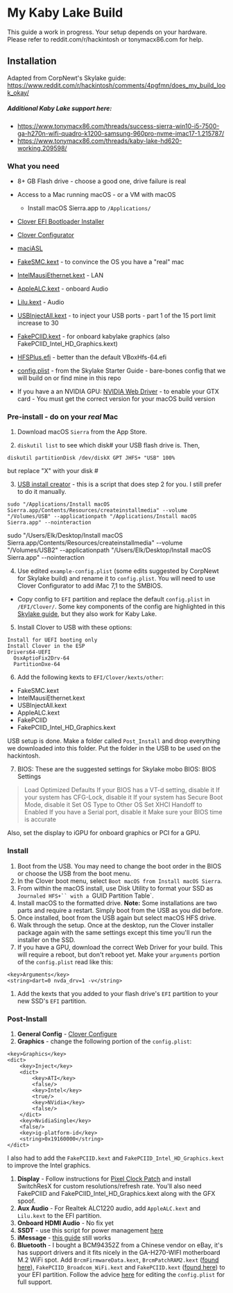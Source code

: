 # My Kaby Lake Build
This guide a work in progress. Your setup depends on your hardware. Please refer to reddit.com/r/hackintosh or tonymacx86.com for help.

## Installation
Adapted from CorpNewt's Skylake guide: https://www.reddit.com/r/hackintosh/comments/4pgfmn/does_my_build_look_okay/

##### Additional Kaby Lake support here:
- https://www.tonymacx86.com/threads/success-sierra-win10-i5-7500-ga-h270n-wifi-quadro-k1200-samsung-960pro-nvme-imac17-1.215787/
- https://www.tonymacx86.com/threads/kaby-lake-hd620-working.209598/

### What you need
- 8+ GB Flash drive - choose a good one, drive failure is real
- Access to a Mac running macOS - or a VM with macOS
  - Install macOS Sierra.app to `/Applications/`
- [Clover EFI Bootloader Installer](https://sourceforge.net/projects/cloverefiboot/)
- [Clover Configurator](https://www.tonymacx86.com/resources/clover-configurator.328/)
- [maciASL](https://bitbucket.org/RehabMan/os-x-maciasl-patchmatic/downloads/)


- [FakeSMC.kext](https://www.tonymacx86.com/resources/fakesmc.325/) - to convince the OS you have a "real" mac
- [IntelMausiEthernet.kext](https://bitbucket.org/RehabMan/os-x-intel-network/downloads/) - LAN
- [AppleALC.kext](https://github.com/vit9696/AppleALC/releases) - onboard Audio
- [Lilu.kext](https://github.com/vit9696/Lilu/releases) - Audio
- [USBInjectAll.kext](https://bitbucket.org/RehabMan/os-x-usb-inject-all/downloads/) - to inject your USB ports - part 1 of the 15 port limit increase to 30
- [FakePCIID.kext](https://bitbucket.org/RehabMan/os-x-fake-pci-id/downloads/) - for onboard kabylake graphics (also FakePCIID_Intel_HD_Graphics.kext)
- [HFSPlus.efi](https://github.com/JrCs/CloverGrowerPro/tree/master/Files/HFSPlus/X64) - better than the default VBoxHfs-64.efi
- [config.plist](http://www.tonymacx86.com/attachments/config-plist.163681/) - from the Skylake Starter Guide - bare-bones config that we will build on or find mine in this repo
- If you have a an NVIDIA GPU: [NVIDIA Web Driver](http://www.insanelymac.com/forum/topic/306535-nvidia-web-driver-updates-for-el-capitan-update-06062016/) - to enable your GTX card - You must get the correct version for your macOS build version



### Pre-install - do on your _real_ Mac
1. Download macOS `Sierra` from the App Store.

2. `diskutil list` to see which disk# your USB flash drive is. Then,
```
diskutil partitionDisk /dev/diskX GPT JHFS+ "USB" 100%
```
but replace "X" with your disk #

3. [USB install creator](https://github.com/corpnewt/USB-Installer-Creator) - this is a script that does step 2 for you. I still prefer to do it manually.
```
sudo "/Applications/Install macOS Sierra.app/Contents/Resources/createinstallmedia" --volume "/Volumes/USB" --applicationpath "/Applications/Install macOS Sierra.app" --nointeraction
```
sudo "/Users/Elk/Desktop/Install macOS Sierra.app/Contents/Resources/createinstallmedia" --volume "/Volumes/USB2" --applicationpath "/Users/Elk/Desktop/Install macOS Sierra.app" --nointeraction

4. Use edited `example-config.plist` (some edits suggested by CorpNewt for Skylake build) and rename it to `config.plist`. You will need to use Clover Configurator to add iMac 7,1 to the SMBIOS.
  - Copy config to `EFI` partition and replace the default `config.plist` in `/EFI/Clover/`. Some key components of the config are highlighted in this [Skylake guide](https://www.reddit.com/r/hackintosh/comments/4pgfmn/does_my_build_look_okay/), but they also work for Kaby Lake.

5. Install Clover to USB with these options:
```
Install for UEFI booting only
Install Clover in the ESP
Drivers64-UEFI
  OsxAptioFix2Drv-64
  PartitionDxe-64
```

6. Add the following kexts to `EFI/Clover/kexts/other`:
- FakeSMC.kext
- IntelMausiEthernet.kext
- USBInjectAll.kext
- AppleALC.kext
- FakePCIID
- FakePCIID_Intel_HD_Graphics.kext

USB setup is done. Make a folder called `Post_Install` and drop everything we downloaded into this folder. Put the folder in the USB to be used on the hackintosh.

7. BIOS: These are the suggested settings for Skylake mobo BIOS:
BIOS Settings
>Load Optimized Defaults
>If your BIOS has a VT-d setting, disable it
>If your system has CFG-Lock, disable it
>If your system has Secure Boot Mode, disable it
>Set OS Type to Other OS
>Set XHCI Handoff to Enabled
>If you have a Serial port, disable it
>Make sure your BIOS time is accurate

Also, set the display to iGPU for onboard graphics or PCI for a GPU.



### Install
1. Boot from the USB. You may need to change the boot order in the BIOS or choose the USB from the boot menu.
1. In the Clover boot menu, select `Boot macOS from Install macOS Sierra`.
1. From within the macOS install, use Disk Utility to format your SSD as `Journaled HFS+`` with a `GUID Partition Table`.
1. Install macOS to the formatted drive. **Note:** Some installations are two parts and require a restart. Simply boot from the USB as you did before.
1. Once installed, boot from the USB again but select macOS HFS drive.
1. Walk through the setup. Once at the desktop, run the Clover installer package again with the same settings except this time you'll run the installer on the SSD.
1. If you have a GPU, download the correct Web Driver for your build. This will require a reboot, but don't reboot yet. Make your `arguments` portion of the `config.plist` read like this:
```
<key>Arguments</key>
<string>dart=0 nvda_drv=1 -v</string>
```
1. Add the kexts that you added to your flash drive's `EFI` partition to your new SSD's `EFI` partition.



### Post-Install
1. **General Config** - [Clover Configure](https://corpnewt.com/topic/46/how-to-configure-the-clover-config)
1. **Graphics** - change the following portion of the `config.plist`:
```
<key>Graphics</key>
<dict>
    <key>Inject</key>
    <dict>
        <key>ATI</key>
        <false/>
        <key>Intel</key>
        <true/>
        <key>NVidia</key>
        <false/>
    </dict>
    <key>NvidiaSingle</key>
    <false/>
    <key>ig-platform-id</key>
    <string>0x19160000</string>
</dict>
```
I also had to add the `FakePCIID.kext` and `FakePCIID_Intel_HD_Graphics.kext` to improve the Intel graphics.
1. **Display** - Follow instructions for [Pixel Clock Patch](https://github.com/Floris497/mac-pixel-clock-patch-V2) and install SwitchResX for custom resolutions/refresh rate. You'll also need FakePCIID and FakePCIID_Intel_HD_Graphics.kext along with the GFX spoof.
1. **Aux Audio** - For Realtek ALC1220 audio, add `AppleALC.kext` and `Lilu.kext` to the EFI partition.
1. **Onboard HDMI Audio** - No fix yet
1. **SSDT** - use this script for power management [here](https://github.com/Piker-Alpha/ssdtPRGen.sh)
1. **iMessage** - [this guide](https://www.tonymacx86.com/threads/an-idiots-guide-to-imessage.196827/) still works
1. **Bluetooth** - I bought a BCM94352Z from a Chinese vendor on eBay, it's has support drivers and it fits nicely in the GA-H270-WIFI motherboard M.2 WiFi spot. Add `BrcmFirmwareData.kext`, `BrcmPatchRAM2.kext` ([found here](https://bitbucket.org/RehabMan/os-x-brcmpatchram/downloads/)), `FakePCIID_Broadcom_WiFi.kext` and `FakePCIID.kext` ([found here](https://bitbucket.org/RehabMan/os-x-fake-pci-id/downloads/)) to your EFI partition. Follow the advice [here](https://zorrobyte.com/2016/12/26/how-to-bcm94352z-for-hackintosh-including-5ghz-patch-handoff-and-hotspot-macos-sierra/) for editing the `config.plist` for full support.
